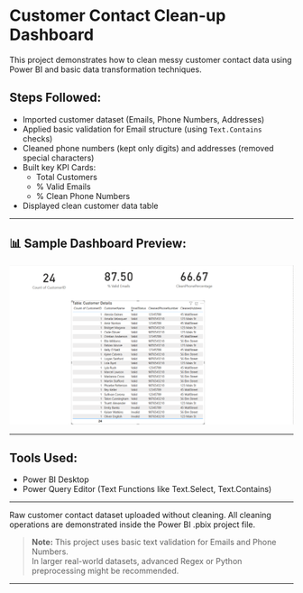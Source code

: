 # Customer Contact Clean-up Dashboard

This project demonstrates how to clean messy customer contact data using Power BI and basic data transformation techniques.

## Steps Followed:
- Imported customer dataset (Emails, Phone Numbers, Addresses)
- Applied basic validation for Email structure (using `Text.Contains` checks)
- Cleaned phone numbers (kept only digits) and addresses (removed special characters)
- Built key KPI Cards:
  - Total Customers
  - % Valid Emails
  - % Clean Phone Numbers
- Displayed clean customer data table

- ---

## 📊 Sample Dashboard Preview:

![Dashboard Preview](CustomerContactDashboard.png)

---


## Tools Used:
- Power BI Desktop
- Power Query Editor (Text Functions like Text.Select, Text.Contains)

---
Raw customer contact dataset uploaded without cleaning. All cleaning operations are demonstrated inside the Power BI .pbix project file.

> **Note:** This project uses basic text validation for Emails and Phone Numbers.  
> In larger real-world datasets, advanced Regex or Python preprocessing might be recommended.

---
